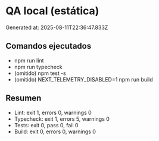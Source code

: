 # QA local (estática)

Generated at: 2025-08-11T22:36:47.833Z

## Comandos ejecutados
- npm run lint
- npm run typecheck
- (omitido) npm test -s
- (omitido) NEXT_TELEMETRY_DISABLED=1 npm run build

## Resumen
- Lint: exit 1, errors 0, warnings 0
- Typecheck: exit 1, errors 5, warnings 0
- Tests: exit 0, pass 0, fail 0
- Build: exit 0, errors 0, warnings 0
